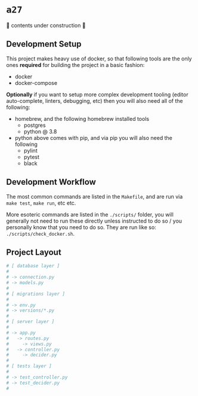 # `a27`

🚧 contents under construction 🚧

## Development Setup

This project makes heavy use of docker, so that following tools are the only ones **required** for building the project in a basic fashion:

- docker
- docker-compose

**Optionally** if you want to setup more complex development tooling (editor auto-complete, linters, debugging, etc) then you will also need all of the following:

- homebrew, and the following homebrew installed tools
  - postgres
  - python @ 3.8
- python above comes with pip, and via pip you will also need the following
  - pylint
  - pytest
  - black

## Development Workflow

The most common commands are listed in the `Makefile`, and are run via `make test`, `make run`, etc etc.

More esoteric commands are listed in the `./scripts/` folder, you will generally not need to run these directly unless instructed to do so / you personally know that you need to do so. They are run like so: `./scripts/check_docker.sh`.

## Project Layout

```python
# [ database layer ]
#
# -> connection.py
# -> models.py
#
# [ migrations layer ]
#
# -> env.py
# -> versions/*.py
#
# [ server layer ]
#
# -> app.py
#   -> routes.py
#     -> views.py
#   -> controller.py
#     -> decider.py
#
# [ tests layer ]
#
# -> test_controller.py
# -> test_decider.py
#
```
